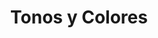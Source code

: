 ---
title: "Tonos y Colores"
url: /santo-domingo/tonos-y-colores-avenida-hermanas-mirabal/
shop: Eisenwaren
---